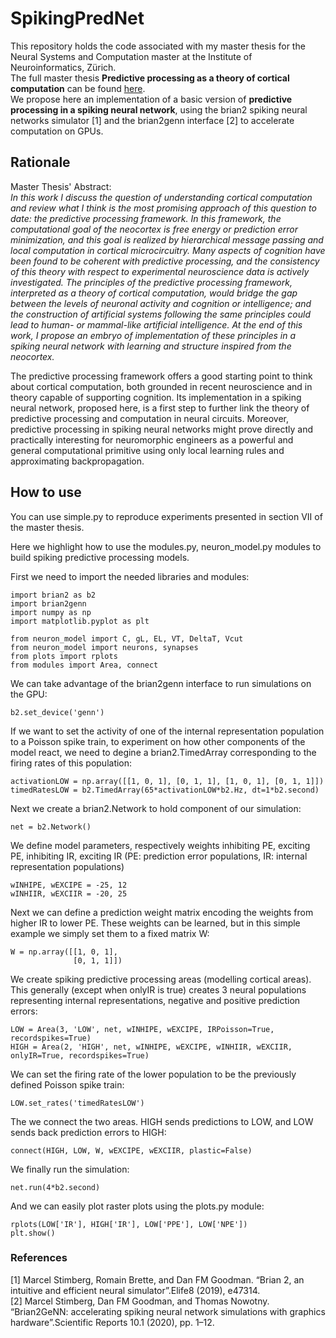 # SpikingPredNet

This repository holds the code associated with my master thesis for the Neural Systems and Computation master at the Institute of Neuroinformatics, Zürich. <br>
The full master thesis __Predictive processing as a theory of cortical computation__ can be found [here](https://drive.google.com/file/d/1UY4GiOLBsKHzSzk6la2VNZtl91XkbIIw/view?usp=sharing). <br>
We propose here an implementation of a basic version of __predictive processing in a spiking neural network__, using the brian2 spiking neural networks simulator \[1\] and the brian2genn interface \[2\] to accelerate computation on GPUs.

## Rationale
Master Thesis' Abstract:<br>
_In this work I discuss the question of understanding cortical computation and review what I think is the most promising approach of this question to date: the predictive processing framework. In this framework, the computational goal of the neocortex is free energy or prediction error minimization, and this goal is realized by hierarchical message passing and local computation in cortical microcircuitry. Many aspects of cognition have been found to be coherent with predictive processing, and the consistency of this theory with respect to experimental neuroscience data is actively investigated. The principles of the predictive processing framework, interpreted as a theory of cortical computation, would bridge the gap between the levels of neuronal activity and cognition or intelligence; and the construction of artificial systems following the same principles could lead to human- or mammal-like artificial intelligence. At the end of this work, I propose an embryo of implementation of these principles in a spiking neural network with learning and structure inspired from the neocortex._

The predictive processing framework offers a good starting point to think about cortical computation, both grounded in recent neuroscience and in theory capable of supporting cognition. Its implementation in a spiking neural network, proposed here, is a first step to further link the theory of predictive processing and computation in neural circuits. Moreover, predictive processing in spiking neural networks might prove directly and practically interesting for neuromorphic engineers as a powerful and general computational primitive using only local learning rules and approximating backpropagation. 

## How to use
You can use simple.py to reproduce experiments presented in section VII of the master thesis. 

Here we highlight how to use the modules.py, neuron_model.py modules to build spiking predictive processing models. 

First we need to import the needed libraries and modules:
```
import brian2 as b2 
import brian2genn 
import numpy as np 
import matplotlib.pyplot as plt 

from neuron_model import C, gL, EL, VT, DeltaT, Vcut
from neuron_model import neurons, synapses
from plots import rplots
from modules import Area, connect 
```

We can take advantage of the brian2genn interface to run simulations on the GPU:
```
b2.set_device('genn')
```

If we want to set the activity of one of the internal representation population
to a Poisson spike train, to experiment on how other components of the model
react, we need to degine a brian2.TimedArray corresponding to the firing rates
of this population:
```
activationLOW = np.array([[1, 0, 1], [0, 1, 1], [1, 0, 1], [0, 1, 1]])
timedRatesLOW = b2.TimedArray(65*activationLOW*b2.Hz, dt=1*b2.second)
```

Next we create a brian2.Network to hold component of our simulation:
```
net = b2.Network()
```

We define model parameters, respectively weights inhibiting PE, exciting PE, inhibiting IR, exciting IR
(PE: prediction error populations, IR: internal representation populations)
```
wINHIPE, wEXCIPE = -25, 12
wINHIIR, wEXCIIR = -20, 25
```

Next we can define a prediction weight matrix encoding the weights from higher IR to lower PE. These weights can be learned, but in this simple example we simply set them to a fixed matrix W:
```
W = np.array([[1, 0, 1], 
              [0, 1, 1]])
```

We create spiking predictive processing areas (modelling cortical areas). This generally (except when onlyIR is true) creates 3 neural populations representing internal representations, negative and positive prediction errors:
```
LOW = Area(3, 'LOW', net, wINHIPE, wEXCIPE, IRPoisson=True, recordspikes=True)
HIGH = Area(2, 'HIGH', net, wINHIPE, wEXCIPE, wINHIIR, wEXCIIR, onlyIR=True, recordspikes=True)
```

We can set the firing rate of the lower population to be the previously defined Poisson spike train:
```
LOW.set_rates('timedRatesLOW')
```

The we connect the two areas. HIGH sends predictions to LOW, and LOW sends back prediction errors to HIGH:
```
connect(HIGH, LOW, W, wEXCIPE, wEXCIIR, plastic=False)
```

We finally run the simulation:
```
net.run(4*b2.second)
```

And we can easily plot raster plots using the plots.py module:
```
rplots(LOW['IR'], HIGH['IR'], LOW['PPE'], LOW['NPE'])
plt.show()
```

### References
\[1\] Marcel Stimberg, Romain Brette, and Dan FM Goodman. “Brian 2, an intuitive and efficient neural simulator”.Elife8 (2019), e47314.<br>
\[2\] Marcel Stimberg, Dan FM Goodman, and Thomas Nowotny. “Brian2GeNN: accelerating spiking neural network simulations with graphics hardware”.Scientific Reports 10.1 (2020), pp. 1–12.
